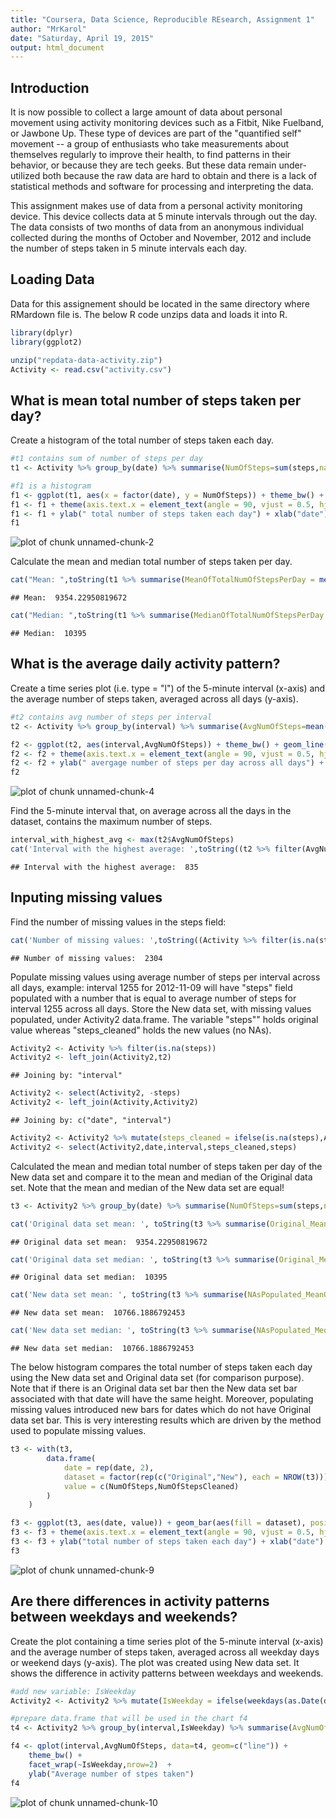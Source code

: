 ```yaml
---
title: "Coursera, Data Science, Reproducible REsearch, Assignment 1"
author: "MrKarol"
date: "Saturday, April 19, 2015"
output: html_document
---
```


## Introduction
It is now possible to collect a large amount of data about personal movement using activity monitoring devices such as a Fitbit, Nike Fuelband, or Jawbone Up. These type of devices are part of the "quantified self" movement -- a group of enthusiasts who take measurements about themselves regularly to improve their health, to find patterns in their behavior, or because they are tech geeks. But these data remain under-utilized both because the raw data are hard to obtain and there is a lack of statistical methods and software for processing and interpreting the data.

This assignment makes use of data from a personal activity monitoring device. This device collects data at 5 minute intervals through out the day. The data consists of two months of data from an anonymous individual collected during the months of October and November, 2012 and include the number of steps taken in 5 minute intervals each day.


## Loading Data
Data for this assignement should be located in the same directory where RMardown file is. The below R code unzips data and loads it into R.

```r
library(dplyr)
library(ggplot2)

unzip("repdata-data-activity.zip")
Activity <- read.csv("activity.csv")
```

## What is mean total number of steps taken per day?
Create a histogram of the total number of steps taken each day.

```r
#t1 contains sum of number of steps per day
t1 <- Activity %>% group_by(date) %>% summarise(NumOfSteps=sum(steps,na.rm=TRUE))

#f1 is a histogram
f1 <- ggplot(t1, aes(x = factor(date), y = NumOfSteps)) + theme_bw() + geom_bar(stat="identity") 
f1 <- f1 + theme(axis.text.x = element_text(angle = 90, vjust = 0.5, hjust=1)) 
f1 <- f1 + ylab(" total number of steps taken each day") + xlab("date")
f1
```

![plot of chunk unnamed-chunk-2](figure/unnamed-chunk-2-1.png) 

Calculate the mean and median total number of steps taken per day.

```r
cat("Mean: ",toString(t1 %>% summarise(MeanOfTotalNumOfStepsPerDay = mean(NumOfSteps))))
```

```
## Mean:  9354.22950819672
```

```r
cat("Median: ",toString(t1 %>% summarise(MedianOfTotalNumOfStepsPerDay = median(NumOfSteps))))
```

```
## Median:  10395
```

## What is the average daily activity pattern?
Create a time series plot (i.e. type = "l") of the 5-minute interval (x-axis) and the average number of steps taken, averaged across all days (y-axis).

```r
#t2 contains avg number of steps per interval
t2 <- Activity %>% group_by(interval) %>% summarise(AvgNumOfSteps=mean(steps,na.rm=TRUE))

f2 <- ggplot(t2, aes(interval,AvgNumOfSteps)) + theme_bw() + geom_line() 
f2 <- f2 + theme(axis.text.x = element_text(angle = 90, vjust = 0.5, hjust=1)) 
f2 <- f2 + ylab(" avergage number of steps per day across all days") + xlab("interval")
f2
```

![plot of chunk unnamed-chunk-4](figure/unnamed-chunk-4-1.png) 

Find the 5-minute interval that, on average across all the days in the dataset, contains the maximum number of steps. 

```r
interval_with_highest_avg <- max(t2$AvgNumOfSteps)
cat('Interval with the highest average: ',toString((t2 %>% filter(AvgNumOfSteps==interval_with_highest_avg))[1]))
```

```
## Interval with the highest average:  835
```

## Inputing missing values
Find the number of missing values in the steps field:

```r
cat('Number of missing values: ',toString((Activity %>% filter(is.na(steps)) %>% summarise(MissingValues=n()))))
```

```
## Number of missing values:  2304
```

Populate missing values using average number of steps per interval across all days, example: interval 1255 for 2012-11-09 will have "steps" field populated with a number that is equal to average number of steps for interval 1255 across all days. Store the New data set, with missing values populated, under Activity2 data.frame. The variable "steps"" holds original value whereas "steps_cleaned" holds the new values (no NAs).

```r
Activity2 <- Activity %>% filter(is.na(steps)) 
Activity2 <- left_join(Activity2,t2)
```

```
## Joining by: "interval"
```

```r
Activity2 <- select(Activity2, -steps)
Activity2 <- left_join(Activity,Activity2)
```

```
## Joining by: c("date", "interval")
```

```r
Activity2 <- Activity2 %>% mutate(steps_cleaned = ifelse(is.na(steps),AvgNumOfSteps,steps))
Activity2 <- select(Activity2,date,interval,steps_cleaned,steps) 
```

Calculated the mean and median total number of steps taken per day of the New data set and compare it to the mean and median of the Original data set. Note that the mean and median of the New data set are equal!

```r
t3 <- Activity2 %>% group_by(date) %>% summarise(NumOfSteps=sum(steps,na.rm=TRUE),NumOfStepsCleaned=sum(steps_cleaned))

cat('Original data set mean: ', toString(t3 %>% summarise(Original_MeanOfTotalNumOfStepsPerDay = mean(NumOfSteps))))
```

```
## Original data set mean:  9354.22950819672
```

```r
cat('Original data set median: ', toString(t3 %>% summarise(Original_MedianOfTotalNumOfStepsPerDay = median(NumOfSteps))))
```

```
## Original data set median:  10395
```

```r
cat('New data set mean: ', toString(t3 %>% summarise(NAsPopulated_MeanOfTotalNumOfStepsPerDay = mean(NumOfStepsCleaned))))
```

```
## New data set mean:  10766.1886792453
```

```r
cat('New data set median: ', toString(t3 %>% summarise(NAsPopulated_MedianOfTotalNumOfStepsPerDay = median(NumOfStepsCleaned))))
```

```
## New data set median:  10766.1886792453
```

The below histogram compares the total number of steps taken each day using the New data set and Original data set (for comparison purpose). Note that if there is an Original data set bar then the New data set bar associated with that date will have the same height. Moreover, populating missing values introduced new bars for dates which do not have Original data set bar. This is very interesting results which are driven by the method used to populate missing values.

```r
t3 <- with(t3,
        data.frame(
            date = rep(date, 2),
            dataset = factor(rep(c("Original","New"), each = NROW(t3))),
            value = c(NumOfSteps,NumOfStepsCleaned)    
        )
    )

f3 <- ggplot(t3, aes(date, value)) + geom_bar(aes(fill = dataset), position = "dodge", stat="identity")+ theme_bw() 
f3 <- f3 + theme(axis.text.x = element_text(angle = 90, vjust = 0.5, hjust=1)) 
f3 <- f3 + ylab("total number of steps taken each day") + xlab("date") 
f3
```

![plot of chunk unnamed-chunk-9](figure/unnamed-chunk-9-1.png) 

## Are there differences in activity patterns between weekdays and weekends?
Create the plot containing a time series plot of the 5-minute interval (x-axis) and the average number of steps taken, averaged across all weekday days or weekend days (y-axis). The plot was created using New data set. It shows the difference in activity patterns between weekdays and weekends. 

```r
#add new variable: IsWeekday
Activity2 <- Activity2 %>% mutate(IsWeekday = ifelse(weekdays(as.Date(date))=="Saturday" | weekdays(as.Date(date))=="Sunday","Weekend","Weekday"))

#prepare data.frame that will be used in the chart f4
t4 <- Activity2 %>% group_by(interval,IsWeekday) %>% summarise(AvgNumOfSteps=mean(steps_cleaned,na.rm=TRUE))

f4 <- qplot(interval,AvgNumOfSteps, data=t4, geom=c("line")) + 
    theme_bw() + 
    facet_wrap(~IsWeekday,nrow=2)  + 
    ylab("Average number of stpes taken")
f4
```

![plot of chunk unnamed-chunk-10](figure/unnamed-chunk-10-1.png) 
